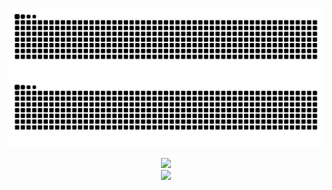 ![暗色](https://raw.githubusercontent.com/xiaoxu123195/xiaoxu123195/output/github-contribution-grid-snake-dark.svg)
![亮色](https://raw.githubusercontent.com/xiaoxu123195/xiaoxu123195/output/github-contribution-grid-snake.svg)


<div align="center"> <img height="137px" src="https://github-readme-stats.vercel.app/api?username=xiaoxu123195&hide_title=true&hide_border=true&show_icons=trueline_height=21&text_color=000&icon_color=000&bg_color=0,ea6161,ffc64d,fffc4d,52fa5a&theme=graywhite" /> </div>

<div align="center"> <img src="https://github-readme-stats.vercel.app/api/top-langs/?username=xiaoxu123195&hide_title=true&hide_border=true&layout=compact&langs_count=6&text_color=000&icon_color=fff&bg_color=0,52fa5a,4dfcff,c64dff&theme=graywhite" /> </div>

